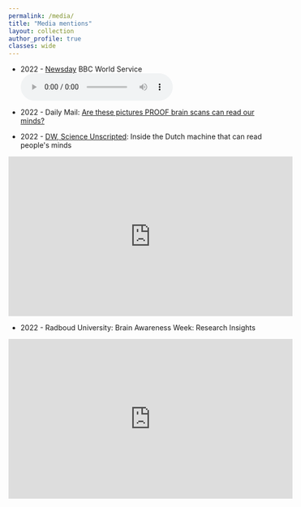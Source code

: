 ```yaml
---
permalink: /media/
title: "Media mentions"
layout: collection
author_profile: true
classes: wide
---
```


* 2022 - <a href="https://www.bbc.co.uk/programmes/p00w940j">Newsday</a> BBC World Service
<audio src="/assets/bbc.mp3" controls preload></audio>

* 2022 - Daily Mail: [Are these pictures PROOF brain scans can read our minds?](https://www.mailplus.co.uk/edition/health/good-health/214983/are-these-pictures-proof-brain-scans-can-read-our-minds)

* 2022 - <a href="https://www.dw.com/en/science-unscripted-for-you-from-europe/a-19392377">DW, Science Unscripted</a>: Inside the Dutch machine that can read people's minds
<iframe width="560" height="315" src="https://www.youtube.com/embed/sL1CUWM1qaY" title="YouTube video player" frameborder="0" allow="accelerometer; autoplay; clipboard-write; encrypted-media; gyroscope; picture-in-picture" allowfullscreen></iframe>

* 2022 - Radboud University: Brain Awareness Week: Research Insights
<iframe width="560" height="315" src="https://www.youtube.com/embed/9xfq_Kod7KQ" title="YouTube video player" frameborder="0" allow="accelerometer; autoplay; clipboard-write; encrypted-media; gyroscope; picture-in-picture" allowfullscreen></iframe>